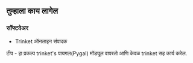 ## तुम्हाला काय लागेल

### सॉफ्टवेअर

+ Trinket ऑनलाइन संपादक

टीप - हा प्रकल्प trinket's पायगल(Pygal) मॉड्यूल वापरतो आणि केवळ trinket सह कार्य करेल.